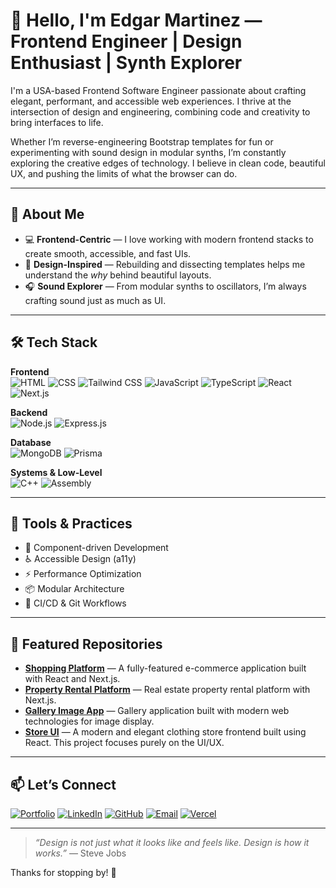# 👋 Hello, I'm Edgar Martinez — Frontend Engineer | Design Enthusiast | Synth Explorer

I'm a USA-based Frontend Software Engineer passionate about crafting elegant, performant, and accessible web experiences. I thrive at the intersection of design and engineering, combining code and creativity to bring interfaces to life.

Whether I’m reverse-engineering Bootstrap templates for fun or experimenting with sound design in modular synths, I’m constantly exploring the creative edges of technology. I believe in clean code, beautiful UX, and pushing the limits of what the browser can do.

---

## 🎯 About Me

- 💻 **Frontend-Centric** — I love working with modern frontend stacks to create smooth, accessible, and fast UIs.
- 🎨 **Design-Inspired** — Rebuilding and dissecting templates helps me understand the *why* behind beautiful layouts.
- 🎧 **Sound Explorer** — From modular synths to oscillators, I’m always crafting sound just as much as UI.

---

## 🛠️ Tech Stack

**Frontend**  
![HTML](https://img.shields.io/badge/HTML5-E34F26?style=for-the-badge&logo=html5&logoColor=white)
![CSS](https://img.shields.io/badge/CSS3-1572B6?style=for-the-badge&logo=css3&logoColor=white)
![Tailwind CSS](https://img.shields.io/badge/Tailwind%20CSS-38B2AC?style=for-the-badge&logo=tailwind-css&logoColor=white)
![JavaScript](https://img.shields.io/badge/JavaScript-F7DF1E?style=for-the-badge&logo=javascript&logoColor=black)
![TypeScript](https://img.shields.io/badge/TypeScript-3178C6?style=for-the-badge&logo=typescript&logoColor=white)
![React](https://img.shields.io/badge/React-61DAFB?style=for-the-badge&logo=react&logoColor=black)
![Next.js](https://img.shields.io/badge/Next.js-000000?style=for-the-badge&logo=next.js&logoColor=white)

**Backend**  
![Node.js](https://img.shields.io/badge/Node.js-339933?style=for-the-badge&logo=node.js&logoColor=white)
![Express.js](https://img.shields.io/badge/Express.js-000000?style=for-the-badge&logo=express&logoColor=white)

**Database**  
![MongoDB](https://img.shields.io/badge/MongoDB-47A248?style=for-the-badge&logo=mongodb&logoColor=white)
![Prisma](https://img.shields.io/badge/Prisma-2D3748?style=for-the-badge&logo=prisma&logoColor=white)

**Systems & Low-Level**  
![C++](https://img.shields.io/badge/C++-00599C?style=for-the-badge&logo=c%2B%2B&logoColor=white)
![Assembly](https://img.shields.io/badge/Assembly-555555?style=for-the-badge&logo=assemblyscript&logoColor=white)

---

## 🔧 Tools & Practices

- 🧪 Component-driven Development
- ♿ Accessible Design (a11y)
- ⚡ Performance Optimization
- 📦 Modular Architecture
- 🔁 CI/CD & Git Workflows

---

## 📁 Featured Repositories

- **[Shopping Platform](https://github.com/EdgarMartinez26/Shopping-PlatForm/tree/main/e-commerce)** — A fully-featured e-commerce application built with React and Next.js.
- **[Property Rental Platform](https://github.com/EdgarMartinez26/Property/tree/main/property-air-nextjs)** — Real estate property rental platform with Next.js.
- **[Gallery Image App](https://github.com/EdgarMartinez26/gallery-image)** — Gallery application built with modern web technologies for image display.
- **[Store UI](https://github.com/EdgarMartinez26/Clothes-Store)** — A modern and elegant clothing store frontend built using React. This project focuses purely on the UI/UX.

---

## 📫 Let’s Connect

[![Portfolio](https://img.shields.io/badge/Portfolio-255E63?style=for-the-badge&logo=About.me&logoColor=white)](https://portafolio-25.vercel.app/) 
[![LinkedIn](https://img.shields.io/badge/LinkedIn-0077B5?style=for-the-badge&logo=linkedin&logoColor=white)](https://www.linkedin.com/in/edgar-ivan-martinez-santiago-a76016230/) 
[![GitHub](https://img.shields.io/badge/GitHub-181717?style=for-the-badge&logo=github&logoColor=white)](https://github.com/EdgarMartinez26) 
[![Email](https://img.shields.io/badge/Email-D14836?style=for-the-badge&logo=gmail&logoColor=white)](mailto:edgarivan702@gmail.com) 
[![Vercel](https://img.shields.io/badge/Vercel-000000?style=for-the-badge&logo=vercel&logoColor=white)](https://vercel.com/edgars-projects-657083dd)

---

> *“Design is not just what it looks like and feels like. Design is how it works.”* — Steve Jobs

Thanks for stopping by! 🌟
